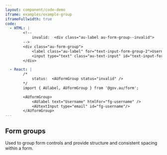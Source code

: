 ```yaml
---
layout: component/code-demo
iframe: examples/example-group
iframeFullwidth: true
code:
  - HTML: |
        <!--
            invalid:  <div class="au-label au-form-group--invalid">
        -->
        <div class="au-form-group">
            <label class="au-label" for="text-input-form-group-2">Username</label>
            <input type="text" class="au-text-input" id="text-input-form-group-2" name="text-input-form-group-2" />
        </div>

  - React: |
        /*
            status:  <AUformGroup status="invalid" />
        */
        import { AUlabel, AUformGroup } from '@gov.au/form';

        <AUformGroup>
            <AUlabel text="Username" htmlFor="fg-username" />
            <AUtextInput type="email" id="fg-username"/>
        </AUformGroup>
---
```

## Form groups

Used to group form controls and provide structure and consistent spacing within a form. 
